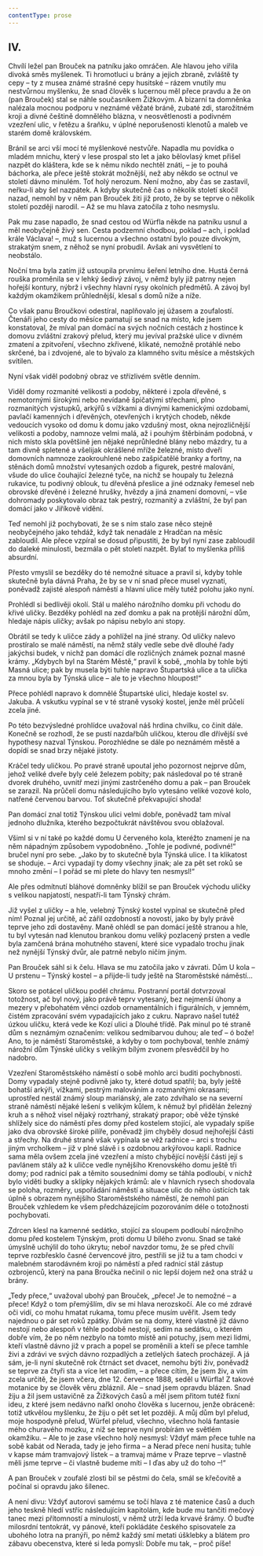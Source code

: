 ```yaml
---
contentType: prose
---
```


<section>

## IV.

Chvílí ležel pan Brouček na patníku jako omráčen. Ale hlavou jeho vířila divoká směs myšlenek. Ti hromotluci u brány a jejich zbraně, zvláště ty cepy – ty z musea známé strašné cepy husitské – rázem vnutily mu nestvůrnou myšlenku, že snad člověk s lucernou měl přece pravdu a že on (pan Brouček) stal se náhle současníkem Žižkovým. A bizarní ta domněnka nalézala mocnou podporu v neznámé věžaté bráně, zubaté zdi, starožitném kroji a divné češtině domnělého blázna, v neosvětlenosti a podivném vzezření ulic, v řetězu a šraňku, v úplné neporušenosti klenotů a maleb ve starém domě královském.

Bránil se arci vší mocí té myšlenkové nestvůře. Napadla mu povídka o mladém mnichu, který v lese prospal sto let a jako bělovlasý kmet přišel nazpět do kláštera, kde se k němu nikdo nechtěl znáti, – je to pouhá báchorka, ale přece ještě stokrát možnější, než aby někdo se octnul ve století dávno minulém. Toť holý nerozum. Není možno, aby čas se zastavil, neřku-li aby šel nazpátek. A kdyby skutečně čas o několik století skočil nazad, nemohl by v něm pan Brouček žiti již proto, že by se teprve o několik století později narodil. – Až se mu hlava zatočila z toho nesmyslu.

Pak mu zase napadlo, že snad cestou od Würfla někde na patníku usnul a měl neobyčejně živý sen. Cesta podzemní chodbou, poklad – ach, i poklad krále Václava! –, muž s lucernou a všechno ostatní bylo pouze divokým, strakatým snem, z něhož se nyní probudil. Avšak ani vysvětlení to neobstálo.

Noční tma byla zatím již ustoupila prvnímu šeření letního dne. Hustá černá rouška proměnila se v lehký šedivý závoj, v němž byly již patrny nejen hořejší kontury, nýbrž i všechny hlavní rysy okolních předmětů. A závoj byl každým okamžikem průhlednější, klesal s domů níže a níže.

Co však panu Broučkovi odestíral, naplňovalo jej úžasem a zoufalostí. Čtenáři jeho cesty do měsíce pamatují se snad na místo, kde jsem konstatoval, že míval pan domácí na svých nočních cestách z hostince k domovu zvláštní zrakový přelud, který mu jevíval pražské ulice v divném zmatení a zpitvoření, všechno zkřivené, klikaté, nemožně protáhlé nebo skrčené, ba i zdvojené, ale to bývalo za klamného svitu měsíce a městských svítilen.

Nyní však viděl podobný obraz ve střízlivém světle denním.

Viděl domy rozmanité velikosti a podoby, některé i zpola dřevěné, s nemotornými širokými nebo nevídaně špičatými střechami, plno rozmanitých výstupků, arkýřů s vížkami a divnými kamenickými ozdobami, pavlačí kamenných i dřevěných, otevřených i krytých chodeb, někde vedoucích vysoko od domu k domu jako vzdušný most, okna nejrozličnější velikosti a podoby, namnoze velmi malá, až i pouhým štěrbinám podobná, v nich místo skla povětšině jen nějaké neprůhledné blány nebo mázdry, tu a tam divně spletené a všelijak okrášlené mříže železné, místo dveří domovních namnoze zaokrouhlené nebo zašpičatělé branky a fortny, na stěnách domů množství vytesaných ozdob a figurek, pestré malování, všude do ulice čouhající železné tyče, na nichž se houpaly tu železná rukavice, tu podivný oblouk, tu dřevěná přeslice a jiné odznaky řemesel neb obrovské dřevěné i železné hrušky, hvězdy a jiná znamení domovní, – vše dohromady poskytovalo obraz tak pestrý, rozmanitý a zvláštní, že byl pan domácí jako v Jiříkově vidění.

Teď nemohl již pochybovati, že se s ním stalo zase něco stejně neobyčejného jako tehdáž, když tak nenadále z Hradčan na měsíc zabloudil. Ale přece vzpíral se dosud připustiti, že by byl nyní zase zabloudil do daleké minulosti, bezmála o pět století nazpět. Bylať to myšlenka příliš absurdní.

Přesto vmyslil se bezděky do té nemožné situace a pravil si, kdyby tohle skutečně byla dávná Praha, že by se v ní snad přece musel vyznati, poněvadž zajisté alespoň náměstí a hlavní ulice měly tutéž polohu jako nyní.

Prohlédl si bedlivěji okolí. Stál u malého nárožního domku při vchodu do křivé uličky. Bezděky pohlédl na zeď domku a pak na protější nárožní dům, hledaje nápis uličky; avšak po nápisu nebylo ani stopy.

Obrátil se tedy k uličce zády a pohlížel na jiné strany. Od uličky nalevo prostíralo se malé náměstí, na němž stály vedle sebe dvě dlouhé řady jakýchsi budek, v nichž pan domácí dle rozličných známek poznal masné krámy. „Kdybych byl na Starém Městě,“ pravil k sobě, „mohla by tohle býti Masná ulice; pak by musela býti tuhle napravo Štupartská ulice a ta ulička za mnou byla by Týnská ulice – ale to je všechno hloupost!“

Přece pohlédl napravo k domnělé Štupartské ulici, hledaje kostel sv. Jakuba. A vskutku vypínal se v té straně vysoký kostel, jenže měl průčelí zcela jiné.

Po této bezvýsledné prohlídce uvažoval náš hrdina chvilku, co činit dále. Konečně se rozhodl, že se pustí nazdařbůh uličkou, kterou dle dřívější své hypothesy nazval Týnskou. Porozhlédne se dále po neznámém městě a dopídí se snad brzy nějaké jistoty.

Kráčel tedy uličkou. Po pravé straně upoutal jeho pozornost nejprve dům, jehož veliké dveře byly celé železem pobity; pak následoval po té straně dvorek druhého, uvnitř mezi jinými zastrčeného domu a pak – pan Brouček se zarazil. Na průčelí domu následujícího bylo vytesáno veliké vozové kolo, natřené červenou barvou. Toť skutečně překvapující shoda!

Pan domácí znal totiž Týnskou ulici velmi dobře, poněvadž tam míval jednoho dlužníka, kterého bezpočtukrát návštěvou svou oblažoval.

Všiml si v ní také po každé domu U červeného kola, kteréžto znamení je na něm nápadným způsobem vypodobněno. „Tohle je podivné, podivné!“ bručel nyní pro sebe. „Jako by to skutečně byla Týnská ulice. I ta klikatost se shoduje. – Arci vypadají ty domy všechny jinak; ale za pět set roků se mnoho změní – I pořád se mi plete do hlavy ten nesmysl!“

Ale přes odmítnutí bláhové domněnky blížil se pan Brouček východu uličky s velikou napjatostí, nespatří-li tam Týnský chrám.

Již vyšel z uličky – a hle, velebný Týnský kostel vypínal se skutečně před ním! Poznal jej určitě, ač zářil ozdobností a novostí, jako by byly právě teprve jeho zdi dostavěny. Maně ohlédl se pan domácí ještě stranou a hle, tu byl vytesán nad klenutou brankou domu veliký pozlacený prsten a vedle byla zamčená brána mohutného stavení, které sice vypadalo trochu jinak než nynější Týnský dvůr, ale patrně nebylo ničím jiným.

Pan Brouček sáhl si k čelu. Hlava se mu zatočila jako v závrati. Dům U kola – U prstenu – Týnský kostel – a přijde-li tudy ještě na Staroměstské náměstí…

Skoro se potácel uličkou podél chrámu. Postranní portál dotvrzoval totožnost, ač byl nový, jako právě teprv vytesaný, bez nejmenší úhony a mezery v přebohatém věnci ozdob ornamentálních i figurálních, v jemném, čistém zpracování svém vypadajících jako z cukru. Napravo našel tutéž úzkou uličku, která vede ke Kozí ulici a Dlouhé třídě. Pak minul po té straně dům s neznámým označením: velikou sedmibarvou duhou; ale teď – ó bože! Ano, to je náměstí Staroměstské, a kdyby o tom pochyboval, tenhle známý nárožní dům Týnské uličky s velikým bílým zvonem přesvědčil by ho nadobro.

Vzezření Staroměstského náměstí o sobě mohlo arci buditi pochybnosti. Domy vypadaly stejně podivně jako ty, které dotud spatřil; ba, byly ještě bohatší arkýři, vížkami, pestrým malováním a rozmanitými okrasami; uprostřed nestál známý sloup mariánský, ale zato zdvíhalo se na severní straně náměstí nějaké lešení s velikým kůlem, k němuž byl přidělán železný kruh a s něhož visel nějaký roztrhaný, strakatý prapor; obě věže týnské shlížely sice do náměstí přes domy před kostelem stojící, ale vypadaly spíše jako dva obrovské široké pilíře, poněvadž jim chyběly dosud nejhořejší části a střechy. Na druhé straně však vypínala se věž radnice – arci s trochu jiným vrcholkem – již v plné slávě i s ozdobnou arkýřovou kaplí. Radnice sama měla ovšem zcela jiné vzezření a místo chybějící novější části její s pavlánem stály až k uličce vedle nynějšího Krenovského domu ještě tři domy; pod radnicí pak a těmito sousedními domy se táhla podloubí, v nichž bylo viděti budky a sklípky nějakých krámů: ale v hlavních rysech shodovala se poloha, rozměry, uspořádání náměstí a situace ulic do něho ústících tak úplně s obrazem nynějšího Staroměstského náměstí, že nemohl pan Brouček vzhledem ke všem předcházejícím pozorováním déle o totožnosti pochybovati.

Zdrcen klesl na kamenné sedátko, stojící za sloupem podloubí nárožního domu před kostelem Týnským, proti domu U bílého zvonu. Snad se také úmyslně uchýlil do toho úkrytu; neboř navzdor tomu, že se před chvílí teprve rozbřesklo časné červencové jitro, pestřili se již tu a tam chodci v malebném starodávném kroji po náměstí a před radnicí stál zástup ozbrojenců, který na pana Broučka nečinil o nic lepší dojem než ona stráž u brány.

„Tedy přece,“ uvažoval ubohý pan Brouček, „přece! Je to nemožné – a přece! Když o tom přemýšlím, div se mi hlava nerozskočí. Ale co mé zdravé oči vidí, co mohu hmatat rukama, tomu přece musím uvěřit. Jsem tedy najednou o pár set roků zpátky. Dívám se na domy, které vlastně již dávno nestojí nebo alespoň v téhle podobě nestojí, sedím na sedátku, o kterém dobře vím, že po něm nezbylo na tomto místě ani potuchy, jsem mezi lidmi, kteří vlastně dávno již v prach a popel se proměnili a kteří se přece tamhle živi a zdrávi ve svých dávno rozpadlých a zetlelých šatech procházejí. A já sám, je-li nyní skutečně rok čtrnáct set dvacet, nemohu býti živ, poněvadž se teprve za čtyři sta a více let narodím, – a přece cítím, že jsem živ, a vím zcela určitě, že jsem včera, dne 12. července 1888, seděl u Würfla! Z takové motanice by se člověk věru zbláznil. Ale – snad jsem opravdu blázen. Snad žiju a žil jsem ustavičně za Žižkových časů a měl jsem přitom tutéž fixní ideu, z které jsem nedávno nařkl onoho člověka s lucernou, jenže obráceně: totiž utkvělou myšlenku, že žiju o pět set let později. A můj dům byl přelud, moje hospodyně přelud, Würfel přelud, všechno, všechno holá fantasie mého churavého mozku, z níž se teprve nyní probírám ve světlém okamžiku. – Ale to je zase všechno holý nesmysl: Vždyť mám přece tuhle na sobě kabát od Nerada, tady je jeho firma – a Nerad přece není husita; tuhle v kapse mám tramvajový lístek – a tramvaj máme v Praze teprve – vlastně měli jsme teprve – či vlastně budeme míti – I ďas aby už do toho –!“

A pan Brouček v zoufalé zlosti bil se pěstmi do čela, smál se křečovitě a počínal si opravdu jako šílenec.

A není divu: Vždyť autorovi samému se točí hlava z té matenice časů a duch jeho teskně hledí vstříc následujícím kapitolám, kde bude mu tančiti mečový tanec mezi přítomností a minulostí, v němž utrží leda krvavé šrámy. Ó buďte milosrdní tentokrát, vy pánové, kteří pokládáte českého spisovatele za ubohého lotra na pranýři, po němž každý smí metati úšklebky a blátem pro zábavu obecenstva, které si leda pomyslí: Dobře mu tak, – proč píše!

</section>
